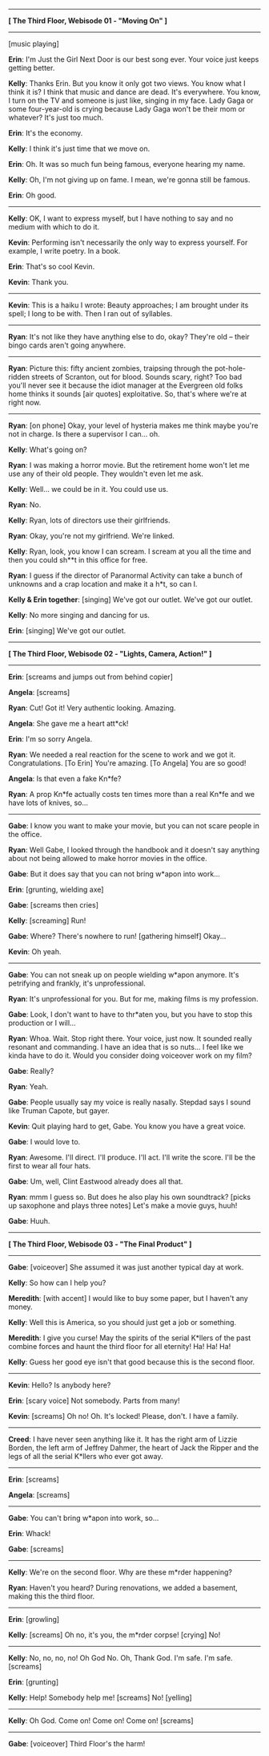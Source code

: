 * * *

**\[ The Third Floor, Webisode 01 - "Moving On" \]**  

* * *

\[music playing\]  
  
**Erin**: I'm Just the Girl Next Door is our best song ever. Your voice just keeps getting better.  
  
**Kelly**: Thanks Erin. But you know it only got two views. You know what I think it is? I think that music and dance are dead. It's everywhere. You know, I turn on the TV and someone is just like, singing in my face. Lady Gaga or some four-year-old is crying because Lady Gaga won't be their mom or whatever? It's just too much.  
  
**Erin**: It's the economy.  
  
**Kelly**: I think it's just time that we move on.  
  
**Erin**: Oh. It was so much fun being famous, everyone hearing my name.  
  
**Kelly**: Oh, I'm not giving up on fame. I mean, we're gonna still be famous.  
  
**Erin**: Oh good.  

* * *

**Kelly**: OK, I want to express myself, but I have nothing to say and no medium with which to do it.  
  
**Kevin**: Performing isn't necessarily the only way to express yourself. For example, I write poetry. In a book.  
  
**Erin**: That's so cool Kevin.  
  
**Kevin**: Thank you.  

* * *

**Kevin**: This is a haiku I wrote: Beauty approaches; I am brought under its spell; I long to be with. Then I ran out of syllables.  

* * *

**Ryan**: It's not like they have anything else to do, okay? They're old – their bingo cards aren't going anywhere.  

* * *

**Ryan**: Picture this: fifty ancient zombies, traipsing through the pot-hole-ridden streets of Scranton, out for blood. Sounds scary, right? Too bad you'll never see it because the idiot manager at the Evergreen old folks home thinks it sounds \[air quotes\] exploitative. So, that's where we're at right now.  

* * *

**Ryan**: \[on phone\] Okay, your level of hysteria makes me think maybe you're not in charge. Is there a supervisor I can... oh.  
  
**Kelly**: What's going on?  
  
**Ryan**: I was making a horror movie. But the retirement home won't let me use any of their old people. They wouldn't even let me ask.  
  
**Kelly**: Well... we could be in it. You could use us.  
  
**Ryan**: No.  
  
**Kelly**: Ryan, lots of directors use their girlfriends.  
  
**Ryan**: Okay, you're not my girlfriend. We're linked.  
  
**Kelly**: Ryan, look, you know I can scream. I scream at you all the time and then you could sh\*\*t in this office for free.  
  
**Ryan**: I guess if the director of Paranormal Activity can take a bunch of unknowns and a crap location and make it a h\*t, so can I.  
  
**Kelly & Erin together**: \[singing\] We've got our outlet. We've got our outlet.  
  
**Kelly**: No more singing and dancing for us.  
  
**Erin**: \[singing\] We've got our outlet.  

* * *

**\[ The Third Floor, Webisode 02 - "Lights, Camera, Action!" \]**  

* * *

**Erin**: \[screams and jumps out from behind copier\]  
  
**Angela**: \[screams\]  
  
**Ryan**: Cut! Got it! Very authentic looking. Amazing.  
  
**Angela**: She gave me a heart att\*ck!  
  
**Erin**: I'm so sorry Angela.  
  
**Ryan**: We needed a real reaction for the scene to work and we got it. Congratulations. \[To Erin\] You're amazing. \[To Angela\] You are so good!  
  
**Angela**: Is that even a fake Kn\*fe?  
  
**Ryan**: A prop Kn\*fe actually costs ten times more than a real Kn\*fe and we have lots of knives, so...  

* * *

**Gabe**: I know you want to make your movie, but you can not scare people in the office.  
  
**Ryan**: Well Gabe, I looked through the handbook and it doesn't say anything about not being allowed to make horror movies in the office.  
  
**Gabe**: But it does say that you can not bring w\*apon into work...  
  
**Erin**: \[grunting, wielding axe\]  
  
**Gabe**: \[screams then cries\]  
  
**Kelly**: \[screaming\] Run!  
  
**Gabe**: Where? There's nowhere to run! \[gathering himself\] Okay...  
  
**Kevin**: Oh yeah.  

 

* * *

**Gabe**: You can not sneak up on people wielding w\*apon anymore. It's petrifying and frankly, it's unprofessional.  
  
**Ryan**: It's unprofessional for you. But for me, making films is my profession.  
  
**Gabe**: Look, I don't want to have to thr\*aten you, but you have to stop this production or I will...  
  
**Ryan**: Whoa. Wait. Stop right there. Your voice, just now. It sounded really resonant and commanding. I have an idea that is so nuts... I feel like we kinda have to do it. Would you consider doing voiceover work on my film?  
  
**Gabe**: Really?  
  
**Ryan**: Yeah.  
  
**Gabe**: People usually say my voice is really nasally. Stepdad says I sound like Truman Capote, but gayer.  
  
**Kevin**: Quit playing hard to get, Gabe. You know you have a great voice.  
  
**Gabe**: I would love to.  
  
**Ryan**: Awesome. I'll direct. I'll produce. I'll act. I'll write the score. I'll be the first to wear all four hats.  
  
**Gabe**: Um, well, Clint Eastwood already does all that.  
  
**Ryan**: mmm I guess so. But does he also play his own soundtrack? \[picks up saxophone and plays three notes\] Let's make a movie guys, huuh!  
  
**Gabe**: Huuh.  

* * *

**\[ The Third Floor, Webisode 03 - "The Final Product" \]**  

* * *

**Gabe**: \[voiceover\] She assumed it was just another typical day at work.  
  
**Kelly**: So how can I help you?  
  
**Meredith**: \[with accent\] I would like to buy some paper, but I haven't any money.  
  
**Kelly**: Well this is America, so you should just get a job or something.  
  
**Meredith**: I give you curse! May the spirits of the serial K\*llers of the past combine forces and haunt the third floor for all eternity! Ha! Ha! Ha!  
  
**Kelly**: Guess her good eye isn't that good because this is the second floor.  

* * *

**Kevin**: Hello? Is anybody here?  
  
**Erin**: \[scary voice\] Not somebody. Parts from many!  
  
**Kevin**: \[screams\] Oh no! Oh. It's locked! Please, don't. I have a family.  

* * *

**Creed**: I have never seen anything like it. It has the right arm of Lizzie Borden, the left arm of Jeffrey Dahmer, the heart of Jack the Ripper and the legs of all the serial K\*llers who ever got away.  

* * *

**Erin**: \[screams\]  
  
**Angela**: \[screams\]  

* * *

**Gabe**: You can't bring w\*apon into work, so...  
  
**Erin**: Whack!  
  
**Gabe**: \[screams\]  

* * *

**Kelly**: We're on the second floor. Why are these m\*rder happening?  
  
**Ryan**: Haven't you heard? During renovations, we added a basement, making this the third floor.  

* * *

**Erin**: \[growling\]  
  
**Kelly**: \[screams\] Oh no, it's you, the m\*rder corpse! \[crying\] No!  

* * *

**Kelly**: No, no, no, no! Oh God No. Oh, Thank God. I'm safe. I'm safe. \[screams\]  
  
**Erin**: \[grunting\]  
  
**Kelly**: Help! Somebody help me! \[screams\] No! \[yelling\]  

* * *

**Kelly**: Oh God. Come on! Come on! Come on! \[screams\]  

* * *

**Gabe**: \[voiceover\] Third Floor's the harm!